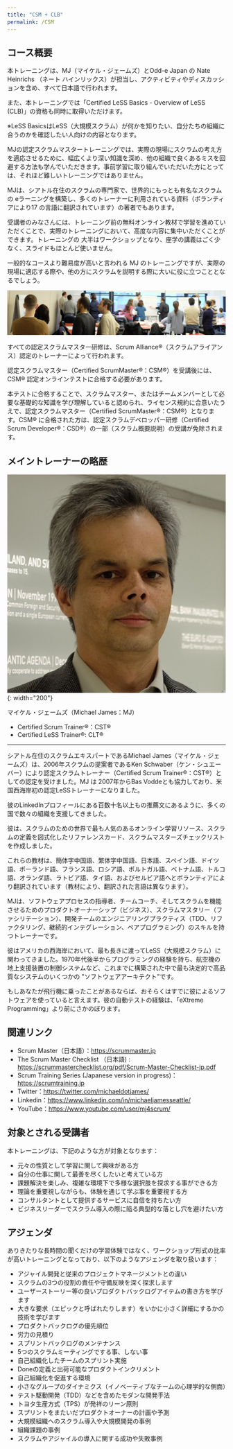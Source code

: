```yaml
---
title: "CSM + CLB"
permalink: /CSM
---
```

## コース概要

本トレーニングは、MJ（マイケル・ジェームズ）とOdd-e Japan の Nate Heinrichs （ネート ハインリックス）が担当し、アクティビティやディスカッションを含め、すべて日本語で行われます。

また、本トレーニングでは「Certified LeSS Basics - Overview of LeSS (CLB)」の資格も同時に取得いただけます。

※LeSS BasicsはLeSS（大規模スクラム）が何かを知りたい、自分たちの組織に合うのかを確認したい人向けの内容となります。

MJの認定スクラムマスタートレーニングでは、実際の現場にスクラムの考え方を適応させるために、幅広くより深い知識を深め、他の組織で良くあるミスを回避する方法も学んでいただきます。事前学習に取り組んでいただいた方にとっては、それほど難しいトレーニングではありません。

MJは、シアトル在住のスクラムの専門家で、世界的にもっとも有名なスクラムの eラーニングを構築し、多くのトレーナーに利用されている資料（ボランティアにより17 の言語に翻訳されています）の著者でもあります。

受講者のみなさんには、トレーニング前の無料オンライン教材で学習を進めていただくことで、実際のトレーニングにおいて、高度な内容に集中いただくことができます。トレーニングの 大半はワークショップとなり、座学の講義はごく少なく、スライドもほとんど使いません。

一般的なコースより難易度が高いと言われる MJ のトレーニングですが、実際の現場に適応する際や、他の方にスクラムを説明する際に大いに役に立つこととなるでしょう。


![CSM class](/images/NYC-CSM-class.jpg)

すべての認定スクラムマスター研修は、Scrum Alliance®（スクラムアライアンス）認定のトレーナーによって行われます。

認定スクラムマスター（Certified ScrumMaster®：CSM®）を受講後には、CSM® 認定オンラインテストに合格する必要があります。

本テストに合格することで、スクラムマスター、またはチームメンバーとして必要な基礎的な知識を学び理解していると認められ、ライセンス規約に合意いたうえで、認定スクラムマスター（Certified ScrumMaster®：CSM®）となります。CSM® に合格された方は、認定スクラムデベロッパー研修（Certified Scrum Developer®：CSD®）の一部（スクラム概要説明）の受講が免除されます。

## メイントレーナーの略歴


![MJ](/images/mj_headshot_lowres.jpg){: width="200"}



マイケル・ジェームズ（Michael James：MJ）
* Certified Scrum Trainer®：CST®
* Certified LeSS Trainer®: CLT®

----

シアトル在住のスクラムエキスパートであるMichael James（マイケル・ジェームズ）は、2006年スクラムの提案者であるKen Schwaber（ケン・シュエーバー）により認定スクラムトレーナー（Certified Scrum Trainer®：CST®）としての認定を受けました。MJ は 2007年からBas Voddeとも協力しており、米国西海岸初の認定LeSSトレーナーになりました。

彼のLinkedInプロフィールにある百数十名以上もの推薦文にあるように、多くの国で数々の組織を支援してきました。

彼は、スクラムのための世界で最も人気のあるオンライン学習リソース、スクラムの定義を図式化したリファレンスカード、スクラムマスターズチェックリストを作成しました。

これらの教材は、簡体字中国語、繁体字中国語、日本語、スペイン語、ドイツ語、ポーランド語、フランス語、ロシア語、ポルトガル語、ベトナム語、トルコ語、オランダ語、ラトビア語、タイ語、およびセルビア語へとボランティアにより翻訳されています（教材により、翻訳された言語は異なります）。

MJは、ソフトウェアプロセスの指導者、チームコーチ、そしてスクラムを機能させるためのプロダクトオーナーシップ（ビジネス）、スクラムマスタリー（ファシリテーション）、開発チームのエンジニアリングプラクティス（TDD、リファクタリング、継続的インテグレーション、ペアプログラミング）のスキルを持つトレーナーです。

彼はアメリカの西海岸において、最も長きに渡ってLeSS（大規模スクラム）に関わってきました。1970年代後半からプログラミングの経験を持ち、航空機の地上支援装置の制御システムなど、これまでに構築された中で最も決定的で高品質なシステムのいくつかの "ソフトウェアアーキテクト"です。

もしあなたが飛行機に乗ったことがあるならば、おそらくはすでに彼によるソフトウェアを使っていると言えます。彼の自動テストの経験は、「eXtreme Programming」より前にさかのぼります。

## 関連リンク

* Scrum Master（日本語）：<https://scrummaster.jp>
* The Scrum Master Checklist （日本語) : <https://scrummasterchecklist.org/pdf/Scrum-Master-Checklist-jp.pdf>
* Scrum Training Series (Japanese version in progress)：<https://scrumtraining.jp>
* Twitter：<https://twitter.com/michaeldotjames/>
* Linkedin：<https://www.linkedin.com/in/michaeljamesseattle/>
* YouTube：<https://www.youtube.com/user/mj4scrum/>

## 対象とされる受講者

本トレーニングは、下記のような方が対象となります：

* 元々の性質として学習に関して興味がある方
* 自分の仕事に関して最善を尽くしたいと考えている方
* 課題解決を楽しみ、複雑な環境下で多様な選択肢を探求する事ができる方
* 理論を重要視しながらも、体験を通じて学ぶ事を重要視する方
* コンサルタントとして提供するサービスに自信を持ちたい方
* ビジネスリーダーでスクラム導入の際に陥る典型的な落とし穴を避けたい方

## アジェンダ

ありきたりな長時間の聞くだけの学習体験ではなく、ワークショップ形式の比率が高いトレーニングとなっており、以下のようなアジェンダを取り扱います：

* アジャイル開発と従来のプロジェクトマネージメントとの違い
* スクラムの3つの役割の責任や守備反映を深く探求します
* ユーザーストーリー等の良いプロダクトバックログアイテムの書き方を学びます
* 大きな要求（エピックと呼ばれたりします）をいかに小さく詳細にするかの技術を学びます
* プロダクトバックログの優先順位
* 労力の見積り
* スプリントバックログのメンテナンス
* 5つのスクラムミーティングでする事、しない事
* 自己組織化したチームのスプリント実施
* Doneの定義と出荷可能なプロダクトインクリメント
* 自己組織化を促進する環境
* 小さなグループのダイナミクス（イノベーティブなチームの心理学的な側面）
* テスト駆動開発（TDD）などを含めたモダンな開発手法
* トヨタ生産方式（TPS）が発祥のリーン原則
* スプリントをまたいだプロダクトオーナーの計画や予測
* 大規模組織へのスクラム導入や大規模開発の事例
* 組織課題の事例
* スクラムやアジャイルの導入に関する成功や失敗事例
